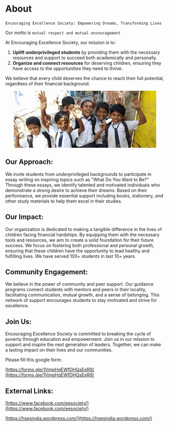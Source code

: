 # About

`Encouraging Excellence Society: Empowering Dreams, Transforming Lives`

Our motto is `mutual respect and mutual encouragement`

At Encouraging Excellence Society, our mission is to:

1. <b>Uplift underprivileged students</b> by providing them with the necessary resources and support to succeed both academically and personally.
2. <b>Organize and connect resources</b> for deserving children, ensuring they have access to the opportunities they need to thrive.


We believe that every child deserves the chance to reach their full potential, regardless of their financial background.

<div align="center">

<img src="./ezgif-3-33bf3b3e18.gif" class="center" alt="Encouraging Excellence Society">

</div>


## Our Approach:

We invite students from underprivileged backgrounds to participate in essay writing on inspiring topics such as "What Do You Want to Be?" Through these essays, we identify talented and motivated individuals who demonstrate a strong desire to achieve their dreams. Based on their performance, we provide essential support including books, stationery, and other study materials to help them excel in their studies.

## Our Impact:

Our organization is dedicated to making a tangible difference in the lives of children facing financial hardships. By equipping them with the necessary tools and resources, we aim to create a solid foundation for their future success. We focus on fostering both professional and personal growth, ensuring that these children have the opportunity to lead healthy and fulfilling lives. We have served 100+ students in last 10+ years.

## Community Engagement:

We believe in the power of community and peer support. Our guidance programs connect students with mentors and peers in their locality, facilitating communication, mutual growth, and a sense of belonging. This network of support encourages students to stay motivated and strive for excellence.

## Join Us:

Encouraging Excellence Society is committed to breaking the cycle of poverty through education and empowerment. Join us in our mission to support and inspire the next generation of leaders. Together, we can make a lasting impact on their lives and our communities.

Please fill this google form:

[https://forms.gle/1VmpHqEWfDHQsEeR9](https://forms.gle/1VmpHqEWfDHQsEeR9)





## External Links:

[https://www.facebook.com/eesociety/](https://www.facebook.com/eesociety/)

[https://hsesindia.wordpress.com/](https://hsesindia.wordpress.com/)


